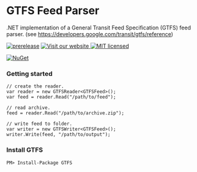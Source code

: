 GTFS Feed Parser
================

.NET implementation of a General Transit Feed Specification (GTFS) feed parser. (see https://developers.google.com/transit/gtfs/reference)

[![prerelease](https://github.com/itinero/GTFS/actions/workflows/prerelease.yml/badge.svg)](https://github.com/itinero/GTFS/actions/workflows/prerelease.yml)
[![Visit our website](https://img.shields.io/badge/website-itinero.tech-020031.svg) ](http://www.itinero.tech/)
[![MIT licensed](https://img.shields.io/:license-mit-blue.svg)](https://github.com/itinero/GTFS/blob/develop/LICENSE)

[![NuGet](https://img.shields.io/nuget/v/GTFS.svg?style=flat)](http://www.nuget.org/packages/GTFS)  

### Getting started

```
// create the reader.
var reader = new GTFSReader<GTFSFeed>();
var feed = reader.Read("/path/to/feed");

// read archive.
feed = reader.Read("/path/to/archive.zip");

// write feed to folder.
var writer = new GTFSWriter<GTFSFeed>();
writer.Write(feed, "/path/to/output");
```

### Install GTFS

    PM> Install-Package GTFS
